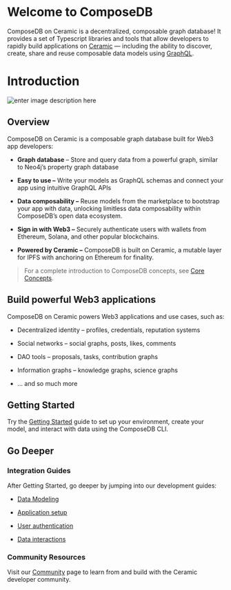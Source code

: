 # Welcome to ComposeDB
ComposeDB on Ceramic is a decentralized, composable graph database! It provides a set of Typescript libraries and tools that allow developers to rapidly build applications on [Ceramic](https://ceramic.network/) — including the ability to discover, create, share and reuse composable data models using [GraphQL](https://www.graphql.org/).

 
# Introduction
![enter image description here](https://s3.us-west-2.amazonaws.com/secure.notion-static.com/4a148100-a682-442a-b57d-9e2d1c9d78fb/Screen_Shot_2022-11-14_at_10.00.08_AM.png?X-Amz-Algorithm=AWS4-HMAC-SHA256&X-Amz-Content-Sha256=UNSIGNED-PAYLOAD&X-Amz-Credential=AKIAT73L2G45EIPT3X45/20221202/us-west-2/s3/aws4_request&X-Amz-Date=20221202T203023Z&X-Amz-Expires=86400&X-Amz-Signature=0a2d67dac0258ae38b8ff043b5f7500026607d5c01a3eaafbe7d713c93d25239&X-Amz-SignedHeaders=host&response-content-disposition=filename=%22Screen%2520Shot%25202022-11-14%2520at%252010.00.08%2520AM.png%22&x-id=GetObject)

## Overview
ComposeDB on Ceramic is a composable graph database built for Web3 app developers:

-  **Graph database** – Store and query data from a powerful graph, similar to Neo4j’s property graph database

-  **Easy to use –** Write your models as GraphQL schemas and connect your app using intuitive GraphQL APIs

-  **Data composability –** Reuse models from the marketplace to bootstrap your app with data, unlocking limitless data composability within ComposeDB’s open data ecosystem.

-  **Sign in with Web3 –** Securely authenticate users with wallets from Ethereum, Solana, and other popular blockchains.

-  **Powered by Ceramic –** ComposeDB is built on Ceramic, a mutable layer for IPFS with anchoring on Ethereum for finality.

> For a complete introduction to ComposeDB concepts, see [Core Concepts](https://www.notion.so/Core-Concepts-811ccc061e6046449fe01edd8e0dd270).

>

## Build powerful Web3 applications
ComposeDB on Ceramic powers Web3 applications and use cases, such as:

- Decentralized identity – profiles, credentials, reputation systems

- Social networks – social graphs, posts, likes, comments

- DAO tools – proposals, tasks, contribution graphs

- Information graphs – knowledge graphs, science graphs

- … and so much more


## Getting Started
Try the [Getting Started](https://www.notion.so/Getting-Started-3ce30d60e74c40f59f26325d70b6b57d) guide to set up your environment, create your model, and interact with data using the ComposeDB CLI.
  

## Go Deeper
### Integration Guides
After Getting Started, go deeper by jumping into our development guides:

- [Data Modeling](https://www.notion.so/Data-Modeling-2599a8a3f4bd47d29c4898780a80f9cd)

- [Application setup](https://www.notion.so/Application-setup-4ba61ae9757f4fbf9769aff4e95d1b93)

- [User authentication](https://www.notion.so/User-authentication-298ad2839e02449caed1e39a9dd6b045)

- [Data interactions](https://www.notion.so/Data-interactions-249a50eba41341e8954511175f468fa2)

  
### Community Resources
Visit our [Community](https://www.notion.so/Community-9ba0da1588154758acd6813657fb13a4) page to learn from and build with the Ceramic developer community.
